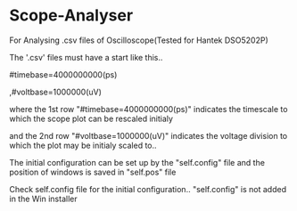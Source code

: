 # Scope-Analyser

For Analysing .csv files of Oscilloscope(Tested for Hantek DSO5202P)

The '.csv' files must have a start like this..

#timebase=4000000000(ps)

,#voltbase=1000000(uV)

where the 1st row "#timebase=4000000000(ps)" indicates the timescale to which the scope plot can be rescaled initialy

and the 2nd row "#voltbase=1000000(uV)" indicates the voltage division to which the plot may be initialy scaled to..

The initial configuration can be set up by the "self.config" file and the position of windows is saved in "self.pos" file

Check self.config file for the initial configuration.. "self.config" is not added in the Win installer
